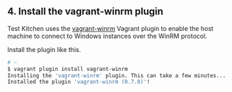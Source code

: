 ## 4. Install the vagrant-winrm plugin

Test Kitchen uses the [vagrant-winrm](https://github.com/criteo/vagrant-winrm) Vagrant plugin to enable the host machine to connect to Windows instances over the WinRM protocol.

Install the plugin like this.

```bash
# ~
$ vagrant plugin install vagrant-winrm
Installing the 'vagrant-winrm' plugin. This can take a few minutes...
Installed the plugin 'vagrant-winrm (0.7.0)'!
```
